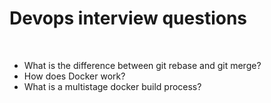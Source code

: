 # Devops interview questions

&nbsp;
 - What is the difference between git rebase and git merge?
 - How does Docker work?
 - What is a multistage docker build process?

&nbsp;
